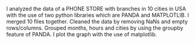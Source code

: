 I analyzed the data of a PHONE STORE with branches in 10 cities in USA with the use of two python libraries which are PANDA and MATPLOTLIB.
I merged 10 files together.
Cleaned the data by removing NaNs and empty rows/columns.
Grouped months, hours and cities by using the groupby feature of PANDA.
I plot the graph with the use of matplotlib.
